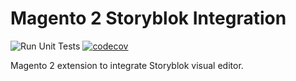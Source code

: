 # Magento 2 Storyblok Integration
![Run Unit Tests](https://github.com/Media-Lounge/magento2-storyblok-integration/workflows/Run%20Unit%20Tests/badge.svg)
[![codecov](https://codecov.io/gh/Media-Lounge/magento2-storyblok-integration/branch/master/graph/badge.svg?token=5GDZEF7FMQ)](https://codecov.io/gh/Media-Lounge/magento2-storyblok-integration)

Magento 2 extension to integrate Storyblok visual editor.
